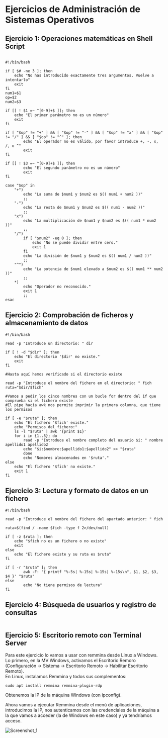 # Ejercicios de Administración de Sistemas Operativos

## Ejercicio 1: Operaciones matemáticas en Shell Script

~~~

#!/bin/bash

if [ $# -ne 3 ]; then
	echo "No has introducido exactamente tres argumentos. Vuelve a intentarlo" 
	exit
fi
num1=$1
op=$2
num2=$3

if [[ ! $1 =~ ^[0-9]+$ ]]; then
	echo "El primer parámetro no es un número"
	exit
fi

if [ "$op" != "+" ] && [ "$op" != "-" ] && [ "$op" != "x" ] && [ "$op" != "/" ] && [ "$op" != "^" ]; then
        echo "El operador no es válido, por favor introduce +, -, x, /, o ^"
        exit
fi

if [[ ! $3 =~ ^[0-9]+$ ]]; then
        echo "El segundo parámetro no es un número"
        exit
fi

case "$op" in
    "+")
        echo "La suma de $num1 y $num2 es $(( num1 + num2 ))"
        ;;
    "-")
        echo "La resta de $num1 y $num2 es $(( num1 - num2 ))"
        ;;
    "x")
        echo "La multiplicación de $num1 y $num2 es $(( num1 * num2 ))"
        ;;
    "/")
        if [ "$num2" -eq 0 ]; then
            echo "No se puede dividir entre cero."
            exit 1
        fi
        echo "La división de $num1 y $num2 es $(( num1 / num2 ))"
        ;;
    "^")
        echo "La potencia de $num1 elevado a $num2 es $(( num1 ** num2 ))"
        ;;
    *)
        echo "Operador no reconocido."
        exit 1
        ;;
esac

~~~

## Ejercicio 2: Comprobación de ficheros y almacenamiento de datos

~~~
#!/bin/bash

read -p "Introduce un directorio: " dir

if [ ! -d "$dir" ]; then
    echo "El directorio '$dir' no existe."
    exit
fi

#Hasta aquí hemos verificado si el directorio existe

read -p "Introduce el nombre del fichero en el directorio: " fich
ruta="$dir/$fich"

#Vamos a pedir los cinco nombres con un bucle for dentro del if que comprueba si el fichero existe
#El pipe hacia awk nos permite imprimir la primera columna, que tiene los permisos

if [ -e "$ruta" ]; then
    echo "El fichero '$fich' existe."
    echo "Permisos del fichero:"
    ls -l "$ruta" | awk '{print $1}'
 	for i in {1..5}; do
        read -p "Introduce el nombre completo del usuario $i: " nombre apellido1 apellido2
        echo "$i:$nombre:$apellido1:$apellido2" >> "$ruta"
    	done
    	echo "Nombres almacenados en '$ruta'."
else
    echo "El fichero '$fich' no existe."
    exit 1
fi
~~~

## Ejercicio 3: Lectura y formato de datos en un fichero

~~~
#!/bin/bash

read -p "Introduce el nombre del fichero del apartado anterior: " fich

ruta=$(find / -name $fich -type f 2>/dev/null)

if [ -z $ruta ]; then
	echo "$fich no es un fichero o no existe"
	exit
else 
	echo "El fichero existe y su ruta es $ruta"
fi

if [ -r "$ruta" ]; then
        awk -F: '{ printf "%-5s| %-15s| %-15s| %-15s\n", $1, $2, $3, $4 }' "$ruta"
else
        echo "No tiene permisos de lectura"
fi
~~~

## Ejercicio 4: Búsqueda de usuarios y registro de consultas

~~~

~~~

## Ejercicio 5: Escritorio remoto con Terminal Server

Para este ejercicio lo vamos a usar con remmina desde Linux a Windows. Lo primero, en la MV Windows, activamos el Escritorio Remoro (Configuración -> Sistema -> Escritorio Remoto -> Habilitar Escritorio Remoto).  
En Linux, instalamos Remmina y todos sus complementos: 
~~~
sudo apt install remmina remmina-plugin-rdp
~~~
Obtenemos la IP de la máquina Windows (con ipconfig).

Ahora vamos a ejecutar Remmina desde el menú de aplicaciones, introducimos la IP, nos autenticamos con las credenciales de la máquina a la que vamos a acceder (la de Windows en este caso) y ya tendríamos acceso. 

![Screenshot_1](https://github.com/user-attachments/assets/fee4a88a-d65e-420f-b526-cbd4324e999b)

